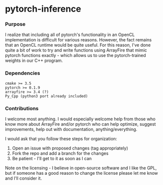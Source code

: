# pytorch-inference

### Purpose
I realize that including all of pytorch's functionality in an OpenCL implementation
is difficult for various reasons. However, the fact remains that an OpenCL
runtime would be quite useful. For this reason, I've done quite a bit of work
to try and write functions using ArrayFire that mimic pytorch functions exactly - 
which allows us to use the pytorch-trained weights in our C++ program.

### Dependencies
```
cmake >= 3.5
pytorch >= 0.1.9
arrayfire >= 3.4 (?)
Py_Cpp (python3 port already included)
```

### Contributions
I welcome most anything. I would especially welcome help from those who know more about 
ArrayFire and/or pytorch who can help optimize, suggest improvements, help out with 
documentation, anything/everything.

I would ask that you follow these steps for organization:
1. Open an issue with proposed changes (tag appropriately)
2. Fork the repo and add a branch for the changes
3. Be patient - I'll get to it as soon as I can


Note on the licensing - I believe in open-source software and I like the GPL, but if 
someone has a good reason to change the license please let me know and I'll consider it.